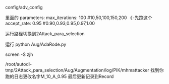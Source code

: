 config/adv_config

里面的
parameters:
  max_iterations: 100 #10,50,100,150,200  《-先跑这个
  accept_rate: 0.95 #0.90,0.93,0.95,0.97,1.00

运行路径切换到2Attack_para_selection

运行 python Aug/AdaRode.py

screen -S zjh

/root/autodl-tmp/2Attack_para_selection/Aug/Augmentation/log/PIK/mhmattacker
找到你跑的日志更改名字M_10_A_0.95
最后更新记录到Record


